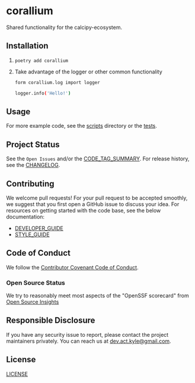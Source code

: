 # corallium

Shared functionality for the calcipy-ecosystem.

## Installation

1. `poetry add corallium`

1. Take advantage of the logger or other common functionality

    ```sh
    form corallium.log import logger

    logger.info('Hello!')
    ```

## Usage

<!-- < TODO: Show an example (screenshots, terminal recording, etc.) >

- **log**: TBD
- **pretty_process**: TBD
- **shell**: TBD
- **file_helpers**: TBD
- **tomllib**: This is a lightweight wrapper to backport `tomli` in place of `tomllib` until we can use Python >3.11. Use with `from corallium.tomllib import tomllib`
- **dot_dict**: has one function `ddict`, which is a light-weight wrapper around whatever is the most [maintained dotted-dictionary package in Python](https://pypi.org/search/?q=dot+accessible+dictionary&o=). Dotted dictionaries can sometimes improve code readability, but they aren't a one-size fits all solution. Sometimes `attr.s` or `dataclass` are more appropriate.
    - The benefit of this wrapper is a stable interface that can be replaced with better internal implementations, such [Bunch](https://pypi.org/project/bunch/), [Chunk](https://pypi.org/project/chunk/), [Munch](https://pypi.org/project/munch/), [flexible-dotdict](https://pypi.org/project/flexible-dotdict/), [classy-json](https://pypi.org/project/classy-json/), and now [Python-Box](https://pypi.org/project/python-box/)
 -->

For more example code, see the [scripts] directory or the [tests].

## Project Status

See the `Open Issues` and/or the [CODE_TAG_SUMMARY]. For release history, see the [CHANGELOG].

## Contributing

We welcome pull requests! For your pull request to be accepted smoothly, we suggest that you first open a GitHub issue to discuss your idea. For resources on getting started with the code base, see the below documentation:

- [DEVELOPER_GUIDE]
- [STYLE_GUIDE]

## Code of Conduct

We follow the [Contributor Covenant Code of Conduct][contributor-covenant].

### Open Source Status

We try to reasonably meet most aspects of the "OpenSSF scorecard" from [Open Source Insights](https://deps.dev/pypi/corallium)

## Responsible Disclosure

If you have any security issue to report, please contact the project maintainers privately. You can reach us at [dev.act.kyle@gmail.com](mailto:dev.act.kyle@gmail.com).

## License

[LICENSE]

[changelog]: ./docs/CHANGELOG.md
[code_tag_summary]: ./docs/CODE_TAG_SUMMARY.md
[contributor-covenant]: https://www.contributor-covenant.org
[developer_guide]: ./docs/DEVELOPER_GUIDE.md
[license]: https://github.com/kyleking/corallium/LICENSE
[scripts]: https://github.com/kyleking/corallium/scripts
[style_guide]: ./docs/STYLE_GUIDE.md
[tests]: https://github.com/kyleking/corallium/tests
